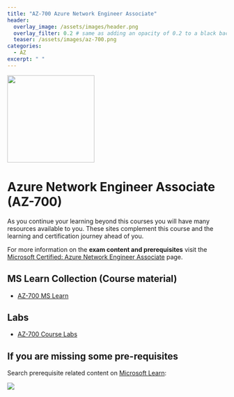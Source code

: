 ```yaml
---
title: "AZ-700 Azure Network Engineer Associate"
header:
  overlay_image: /assets/images/header.png
  overlay_filter: 0.2 # same as adding an opacity of 0.2 to a black background
  teaser: /assets/images/az-700.png
categories:
  - AZ
excerpt: " "
---
```

<img src="../../assets/images/az-700.png" width="200" height="200">

# Azure Network Engineer Associate (AZ-700)

As you continue your learning beyond this courses you will have many resources available to you. These sites complement this course and the learning and certification journey ahead of you.

For more information on the **exam content and prerequisites** visit the [Microsoft Certified: Azure Network Engineer Associate](https://docs.microsoft.com/en-us/learn/certifications/azure-network-engineer-associate/ "Microsoft Certified: Azure Network Engineer Associate") page.

## MS Learn Collection (Course material)
- [AZ-700 MS Learn](https://aka.ms/courseaz-700)

## Labs
- [AZ-700 Course Labs](https://aka.ms/az700labs)

## If you are missing some pre-requisites
Search prerequisite related content on [Microsoft Learn](https://docs.microsoft.com/en-us/learn/browse/):

<img src="../../assets/images/learn-search.png">